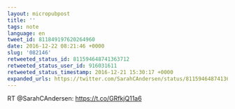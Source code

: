 ```yaml
---
layout: micropubpost
title: ''
tags: note
language: en
tweet_id: 811849197620264960
date: 2016-12-22 08:21:46 +0000
slug: '082146'
retweeted_status_id: 811594648741363712
retweeted_status_user_id: 916031611
retweeted_status_timestamp: 2016-12-21 15:30:17 +0000
expanded_urls: https://twitter.com/SarahCAndersen/status/811594648741363712/photo/1,https://twitter.com/SarahCAndersen/status/811594648741363712/photo/1
---
```

RT @SarahCAndersen: https://t.co/GRfkjQ11a6
